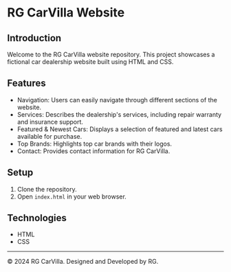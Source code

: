# RG CarVilla Website

## Introduction
Welcome to the RG CarVilla website repository. This project showcases a fictional car dealership website built using HTML and CSS.

## Features
- Navigation: Users can easily navigate through different sections of the website.
- Services: Describes the dealership's services, including repair warranty and insurance support.
- Featured & Newest Cars: Displays a selection of featured and latest cars available for purchase.
- Top Brands: Highlights top car brands with their logos.
- Contact: Provides contact information for RG CarVilla.

## Setup
1. Clone the repository.
2. Open `index.html` in your web browser.

## Technologies
- HTML
- CSS


---

© 2024 RG CarVilla. Designed and Developed by RG.

